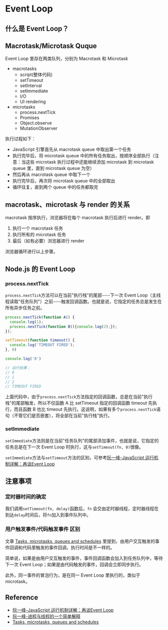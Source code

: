 # Event Loop

## 什么是 Event Loop？




## Macrotask/Microtask Quque

Event Loop 里存在两类队列，分别为 Macrotask 和 Microtask

- macrotasks
  - script(整体代码)
  - setTimeout
  - setInterval
  - setImmediate
  - I/O
  - UI rendering
- microtasks
  - process.nextTick
  - Promises
  - Object.observe
  - MutationObserver

执行过程如下：
- JavaScript 引擎首先从 macrotask queue 中取出第一个任务
- 执行完毕后，将 microtask queue 中的所有任务取出，按顺序全部执行（注意：当这些 microtask 执行过程中还能继续添加 microtask 到 microtask queue 里，直到 microtask queue 为空）
- 然后再从 macrotask queue 中取下一个
- 执行完毕后，再次将 microtask queue 中的全部取出
- 循环往复，直到两个 queue 中的任务都取完




## macrotask、microtask 与 render 的关系

macrotask 按序执行，浏览器将在每个 macrotask 执行后进行 render。即

1. 执行一个 macrotask 任务
2. 执行所有的 microtask 任务
3. 最后（如有必要）浏览器进行 render

浏览器循环进行以上步骤。




## Node.js 的 Event Loop

### process.nextTick

`process.nextTick`方法可以在当前"执行栈"的尾部----下一次 Event Loop（主线程读取"任务队列"）之前----触发回调函数。也就是说，它指定的任务总是发生在所有异步任务之前。

```js
process.nextTick(function A() {
  console.log(1);
  process.nextTick(function B(){console.log(2);});
});

setTimeout(function timeout() {
  console.log('TIMEOUT FIRED');
}, 0)

console.log('0')

// 运行结果：
// 0
// 1
// 2
// TIMEOUT FIRED
```

上面代码中，由于`process.nextTick`方法指定的回调函数，总是在当前"执行栈"的尾部触发，所以不仅函数 A 比 setTimeout 指定的回调函数 timeout 先执行，而且函数 B 也比 timeout 先执行。这说明，如果有多个`process.nextTick`语句（不管它们是否嵌套），将全部在当前"执行栈"执行。


### setImmediate

`setImmediate`方法则是在当前"任务队列"的尾部添加事件，也就是说，它指定的任务总是在下一次 Event Loop 时执行，这与`setTimeout(fn, 0)`很像。

`setImmediate`方法与`setTimeout`方法的区别，可参考[阮一峰-JavaScript 运行机制详解：再谈Event Loop](http://www.ruanyifeng.com/blog/2014/10/event-loop.html)




## 注意事项

### 定时器时间的确定

我们调用`setTimeout(fn, delay)`函数后，`fn` 会交由定时器线程，定时器线程在到达`delay`时间后，将`fn`加入到事件队列中。


### 用户触发事件/代码触发事件 区别

文章 [Tasks, microtasks, queues and schedules](https://jakearchibald.com/2015/tasks-microtasks-queues-and-schedules/) 里提到，由用户交互触发的事件回调和代码里触发的事件回调，执行时间是不一样的。

简单说，如果是由用户交互触发的事件，事件回调函数会加入到任务队列中，等待下一次 Event Loop；如果是由代码触发的事件，回调会立即同步执行。

此外，同一事件的冒泡行为，是在同一 Event Loop 里执行的，类似于 microtask。




## Reference

- [阮一峰-JavaScript 运行机制详解：再谈Event Loop](http://www.ruanyifeng.com/blog/2014/10/event-loop.html)
- [阮一峰-进程与线程的一个简单解释](http://www.ruanyifeng.com/blog/2013/04/processes_and_threads.html)
- [Tasks, microtasks, queues and schedules](https://jakearchibald.com/2015/tasks-microtasks-queues-and-schedules/)
